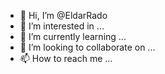 - 👋 Hi, I’m @EldarRado
- 👀 I’m interested in ...
- 🌱 I’m currently learning ...
- 💞️ I’m looking to collaborate on ...
- 📫 How to reach me ...

<!---
EldarRado/EldarRado is a ✨ special ✨ repository because its `README.md` (this file) appears on your GitHub profile.
You can click the Preview link to take a look at your changes.
--->
